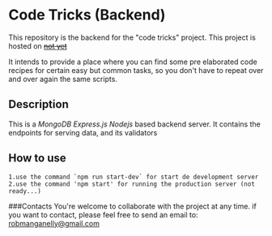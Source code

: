 # Code Tricks (Backend)

This repository is the backend for the "code tricks" project.
This project is hosted on ~~[not yet](https://fake.com)~~ 

It intends to provide a place where you can find some pre elaborated code recipes for certain easy but common tasks, so you don't have to repeat over and over again the same scripts.

## Description
This is a *MongoDB Express.js Nodejs* based backend server. 
It contains the endpoints for serving data, and its validators

## How to use
    1.use the command `npm run start-dev` for start de development server
    2.use the command 'npm start' for running the production server (not ready...)

###Contacts
You're welcome to collaborate with the project at any time.
if you want to contact, please feel free to send an email to:
robmanganelly@gmail.com
